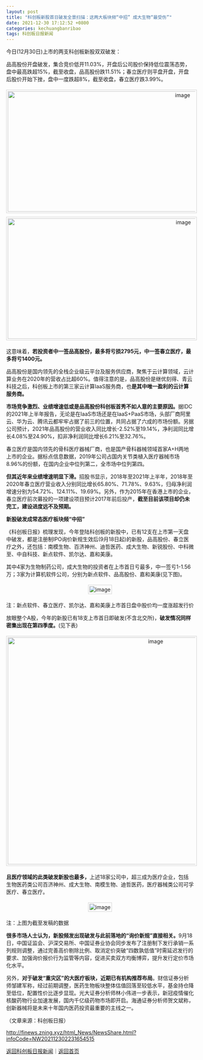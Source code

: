 ```yaml
---
layout: post
title: "科创板新股首日破发全景扫描：这两大板块频“中招” 成大生物“最受伤”"
date: 2021-12-30 17:12:52 +0800
categories: kechuangbanribao
tags: 科创板日报新闻
---
```

<p>今日(12月30日)上市的两支科创板新股双双破发：</p>
 <p>品高股份开盘破发，集合竞价低开11.03%，开盘后公司股价保持低位震荡态势，盘中最高跌超15%，截至收盘，品高股份跌11.51%；春立医疗则平盘开盘，开盘后股价开始下挫，盘中一度跌超8%，截至收盘，春立医疗跌3.99%。</p>
 <center><img src="https://dfscdn.dfcfw.com/download/D24944153697165490963.jpg" alt="image" style="border:1px solid #D1D1D1;padding:3px;margin:5px 0px;float:none;width:924px;height:323px;" width="924" height="323" border="0" hspace="0" vspace="0" /></center><center><img src="https://dfscdn.dfcfw.com/download/D24622256953852246268.jpg" alt="image" style="border:1px solid #D1D1D1;padding:3px;margin:5px 0px;width:928px;height:323px;float:none;" width="928" height="323" border="0" hspace="0" vspace="0" /></center><p>这意味着，<strong>若投资者中一签品高股份，最多将亏损2795元，中一签春立医疗，最多将亏1400元。</strong></p>
 <p>品高股份是国内领先的全栈企业级云平台及服务供应商，聚焦于云计算领域，云计算业务在2020年的营收占比超60%。值得注意的是，品高股份是继优刻得、青云科技之后，科创板上市的第三家云计算IaaS服务商，也<strong>是其中唯一盈利的云计算服务商。</strong></p>
 <p><strong>市场竞争激烈、业绩增速低或是品高股份科创板首秀不如人意的主要原因。</strong>据IDC的2021年上半年报告，无论是在IaaS市场还是在IaaS+PaaS市场，头部厂商阿里云、华为云、腾讯云都牢牢占据了前三的位置，共同占据了六成的市场份额。另据公司预计，2021年品高股份的营业收入同比增长-2.52%至19.14%，净利润同比增长4.08%至24.90%，扣非净利润同比增长6.21%至32.76%。</p>
 <p>春立医疗是国内领先的骨科医疗器械厂商，也是国产骨科器械领域首家A+H两地上市的企业。据标点信息数据，2019年公司占国内关节类植入医疗器械市场8.96%的份额，在国内企业中位列第二，全市场中位列第四。</p>
 <p><strong>但其近年来业绩增速明显下滑。</strong>招股书显示，2018年至2021年上半年，2018年至2020年春立医疗营业收入分别同比增长65.80%、71.78%、9.63%，归母净利润增速分别为54.72%、124.11%、19.69%。另外，作为2015年在香港上市的企业，春立医疗前次募投的一项建设项目预计2017年前后投产，<strong>截至目前该项目却仍未完工，建设进度远不及预期。</strong></p>
 <p><strong>新股破发成常态医疗板块频“中招”</strong></p>
 <p>《科创板日报》梳理发现，今年登陆科创板的新股中，已有12支在上市第一天盘中破发，都是注册制IPO询价新规生效后(9月18日起)的新股，品高股份、春立医疗之外，还包括：南模生物、百济神州、迪哲医药、成大生物、新锐股份、中科微至、中自科技、新点软件、凯尔达、嘉和美康。</p>
 <p>其中4家为生物制药公司，成大生物的投资者在上市首日亏最多，中一签亏1-1.56万；3家为计算机软件公司，分别为新点软件、品高股份、嘉和美康(见下图)。</p>
 <center><img src="https://dfscdn.dfcfw.com/download/D25111347972225040277.jpg" alt="image" style="border:#d1d1d1 1px solid;padding:3px;margin:5px 0;" /></center><p>注：新点软件、春立医疗、凯尔达、嘉和美康上市首日盘中股价均一度涨超发行价</p>
 <p>放眼整个A股，今年的新股已有18支上市首日即破发(不含北交所)，<strong>破发情况同样密集出现在第四季度。</strong>(见下表)</p>
 <center><img src="https://dfscdn.dfcfw.com/download/D24957263581845459722.jpg" alt="image" style="border:1px solid #D1D1D1;padding:3px;margin:5px 0px;width:779px;height:609px;float:none;" width="779" height="609" border="0" hspace="0" vspace="0" /></center><p><strong>且医疗领域的此类破发新股也最多，</strong>上述18家公司中，超三成为医疗企业，包括生物医药类公司百济神州、成大生物、南模生物、迪哲医药，医疗器械类公司可孚医疗、春立医疗。</p>
 <center><img src="https://dfscdn.dfcfw.com/download/D25609877038491517268.jpg" alt="image" style="border:#d1d1d1 1px solid;padding:3px;margin:5px 0;" /></center><p>注：上图为截至发稿的数据</p>
 <p><strong>很多市场人士认为，新股频发出现破发与此前落地的“询价新规”直接相关。</strong>9月18日，中国证监会、沪深交易所、中国证券业协会同步发布了注册制下发行承销一系列规则调整，通过完善高价剔除比例、取消定价突破“四数孰低值”时需延迟发行的要求、加强询价报价行为监管等内容，促进买卖双方均衡博弈，提升发行定价市场化水平。</p>
 <p>另外，<strong>对于破发“重灾区”的大医疗板块，近期已有机构推荐布局</strong>。财信证券分析师邹建军称，经过前期调整，医药生物板块整体估值回落至较低水平，基金持仓降至低位，配置性价比逐步显现。光大证券分析师林小伟进一步表示，新冠疫情催化核酸药物行业加速发展，国内千亿级药物市场即开启。海通证券分析师贺文斌称，创新器械将是未来十年国内医药投资最重要的主线之一。</p><p class="em_media">（文章来源：科创板日报）</p>

<http://finews.zning.xyz/html_News/NewsShare.html?infoCode=NW202112302231654515>

[返回科创板日报新闻](//finews.withounder.com/category/kechuangbanribao.html)｜[返回首页](//finews.withounder.com/)